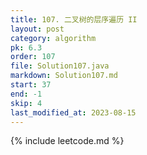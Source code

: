 ```yaml
---
title: 107. 二叉树的层序遍历 II
layout: post
category: algorithm
pk: 6.3
order: 107
file: Solution107.java
markdown: Solution107.md
start: 37
end: -1
skip: 4
last_modified_at: 2023-08-15
---
```


{% include leetcode.md %}